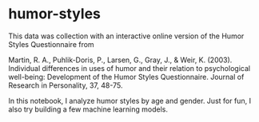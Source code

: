 # humor-styles

This data was collection with an interactive online version of the Humor Styles Questionnaire from

Martin, R. A., Puhlik-Doris, P., Larsen, G., Gray, J., & Weir, K. (2003). Individual differences in uses of humor and their relation to psychological well-being: Development of the Humor Styles Questionnaire. Journal of Research in Personality, 37, 48-75.

In this notebook, I analyze humor styles by age and gender. Just for fun, I also try building a few machine learning models.
